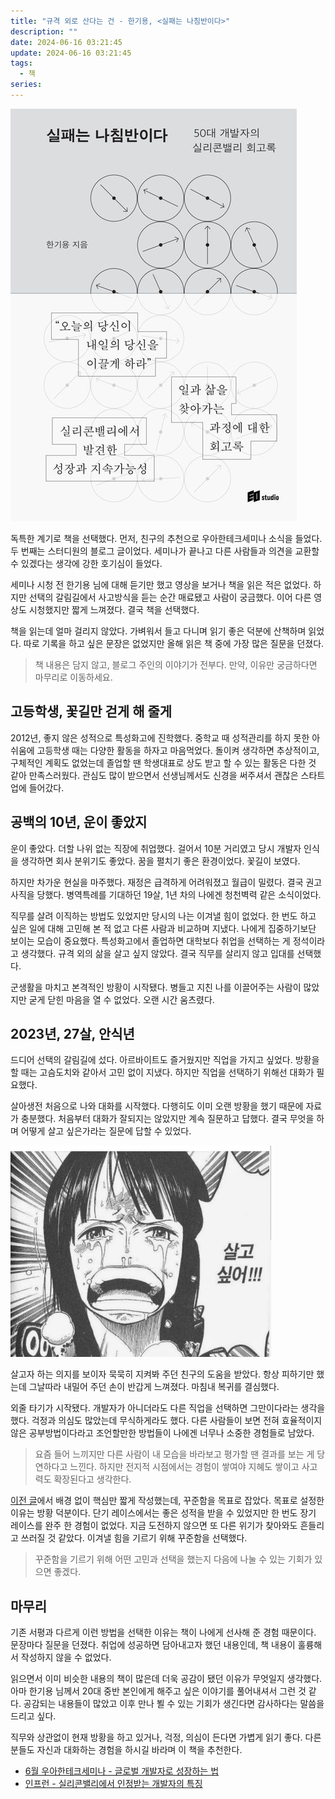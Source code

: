 ```yaml
---
title: "규격 외로 산다는 건 - 한기용, <실패는 나침반이다>"
description: ""
date: 2024-06-16 03:21:45
update: 2024-06-16 03:21:45
tags:
  - 책
series: 
---
```


![실패는 나침반이다](images/love-yourself.jpg)

독특한 계기로 책을 선택했다. 먼저, 친구의 추천으로 우아한테크세미나 소식을 들었다. 두 번째는 스터디원의 블로그 글이었다. 세미나가 끝나고 다른 사람들과 의견을 교환할 수 있겠다는 생각에 강한 호기심이 들었다.

세미나 시청 전 한기용 님에 대해 듣기만 했고 영상을 보거나 책을 읽은 적은 없었다. 하지만 선택의 갈림길에서 사고방식을 듣는 순간 매료됐고 사람이 궁금했다. 이어 다른 영상도 시청했지만 짧게 느껴졌다. 결국
책을 선택했다.

책을 읽는데 얼마 걸리지 않았다. 가벼워서 들고 다니며 읽기 좋은 덕분에 산책하며 읽었다. 따로 기록을 하고 싶은 문장은 없었지만 올해 읽은 책 중에 가장 많은 질문을 던졌다.

> 책 내용은 담지 않고, 블로그 주인의 이야기가 전부다. 만약, 이유만 궁금하다면 마무리로 이동하세요.

## 고등학생, 꽃길만 걷게 해 줄게

2012년, 좋지 않은 성적으로 특성화고에 진학했다. 중학교 때 성적관리를 하지 못한 아쉬움에 고등학생 때는 다양한 활동을 하자고 마음먹었다. 돌이켜 생각하면 추상적이고, 구체적인 계획도 없었는데 졸업할 땐
학생대표로 상도 받고 할 수 있는 활동은 다한 것 같아 만족스러웠다. 관심도 많이 받으면서 선생님께서도 신경을 써주셔서 괜찮은 스타트업에 들어갔다.

## 공백의 10년, 운이 좋았지

운이 좋았다. 더할 나위 없는 직장에 취업했다. 걸어서 10분 거리였고 당시 개발자 인식을 생각하면 회사 분위기도 좋았다. 꿈을 펼치기 좋은 환경이었다. 꽃길이 보였다.

하지만 차가운 현실을 마주했다. 재정은 급격하게 어려워졌고 월급이 밀렸다. 결국 권고사직을 당했다. 병역특례를 기대하던 19살, 1년 차의 나에겐 청천벽력 같은 소식이었다.

직무를 살려 이직하는 방법도 있었지만 당시의 나는 이겨낼 힘이 없었다. 한 번도 하고 싶은 일에 대해 고민해 본 적 없고 다른 사람과 비교하며 지냈다. 나에게 집중하기보단 보이는 모습이 중요했다. 특성화고에서
졸업하면 대학보다 취업을 선택하는 게 정석이라고 생각했다. 규격 외의 삶을 살고 싶지 않았다. 결국 직무를 살리지 않고 입대를 선택했다.

군생활을 마치고 본격적인 방황이 시작됐다. 병들고 지친 나를 이끌어주는 사람이 많았지만 굳게 닫힌 마음을 열 수 없었다. 오랜 시간 움츠렸다.

## 2023년, 27살, 안식년

드디어 선택의 갈림길에 섰다. 아르바이트도 즐거웠지만 직업을 가지고 싶었다. 방황을 할 때는 고슴도치와 같아서 고민 없이 지냈다. 하지만 직업을 선택하기 위해선 대화가 필요했다.

살아생전 처음으로 나와 대화를 시작했다. 다행히도 이미 오랜 방황을 했기 때문에 자료가 충분했다. 처음부터 대화가 잘되지는 않았지만 계속 질문하고 답했다. 결국 무엇을 하며 어떻게 살고 싶은가라는 질문에 답할 수
있었다.

![살고싶어!!!](images/i-want-live.png)

살고자 하는 의지를 보이자 묵묵히 지켜봐 주던 친구의 도움을 받았다. 항상 피하기만 했는데 그날따라 내밀어 주던 손이 반갑게 느껴졌다. 마침내 복귀를 결심했다.

외줄 타기가 시작됐다. 개발자가 아니더라도 다른 직업을 선택하면 그만이다라는 생각을 했다. 걱정과 의심도 많았는데 무식하게라도 했다. 다른 사람들이 보면 전혀 효율적이지 않은 공부방법이다라고 조언할만한
방법들이 나에겐 너무나 소중한 경험들로 남았다.

> 요즘 들어 느끼지만 다른 사람이 내 모습을 바라보고 평가할 땐 결과를 보는 게 당연하다고 느낀다. 하지만 전지적 시점에서는 경험이 쌓여야 지혜도 쌓이고 사고력도 확장된다고 생각한다.

[이전 글](https://devmeeple.github.io/2023/)에서 배경 없이 핵심만 짧게 작성했는데, 꾸준함을 목표로 잡았다. 목표로 설정한 이유는 방황 덕분이다. 단기 레이스에서는 좋은 성적을
받을 수 있었지만 한 번도 장기 레이스를 완주 한 경험이 없었다. 지금 도전하지 않으면 또 다른 위기가 찾아와도 흔들리고 쓰러질 것 같았다. 이겨낼 힘을 기르기 위해 꾸준함을 선택했다.

> 꾸준함을 기르기 위해 어떤 고민과 선택을 했는지 다음에 나눌 수 있는 기회가 있으면 좋겠다.

## 마무리

기존 서평과 다르게 이런 방법을 선택한 이유는 책이 나에게 선사해 준 경험 때문이다. 문장마다 질문을 던졌다. 취업에 성공하면 담아내고자 했던 내용인데, 책 내용이 훌륭해서 작성하지 않을 수 없었다.

읽으면서 이미 비슷한 내용의 책이 많은데 더욱 공감이 됐던 이유가 무엇일지 생각했다. 아마 한기용 님께서 20대 중반 본인에게 해주고 싶은 이야기를 풀어내셔서 그런 것 같다. 공감되는 내용들이 많았고 이후
만나 뵐 수 있는 기회가 생긴다면 감사하다는 말씀을 드리고 싶다.

직무와 상관없이 현재 방황을 하고 있거나, 걱정, 의심이 든다면 가볍게 읽기 좋다. 다른 분들도 자신과 대화하는 경험을 하시길 바라며 이 책을 추천한다.

- [6월 우아한테크세미나 - 글로벌 개발자로 성장하는 법](https://www.youtube.com/live/Nb2RnQzxu4I?si=NZPPBOX-TFBY4Nc6)
- [인프런 - 실리콘밸리에서 인정받는 개발자의 특징](https://inf.run/9SRzN)
